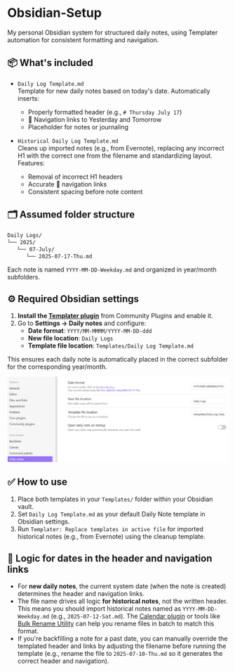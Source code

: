 # Obsidian-Setup
My personal Obsidian system for structured daily notes, using Templater automation for consistent formatting and navigation.


## 📦 What's included

- `Daily Log Template.md`  
  Template for new daily notes based on today's date. Automatically inserts:
  - Properly formatted header (e.g., `# Thursday July 17`)
  - 📅 Navigation links to Yesterday and Tomorrow
  - Placeholder for notes or journaling

- `Historical Daily Log Template.md`  
  Cleans up imported notes (e.g., from Evernote), replacing any incorrect H1 with the correct one from the filename and standardizing layout. Features:
  - Removal of incorrect H1 headers
  - Accurate 📅 navigation links
  - Consistent spacing before note content


## 🗂 Assumed folder structure

```
Daily Logs/
└── 2025/
   └── 07-July/
      └── 2025-07-17-Thu.md
```

Each note is named `YYYY-MM-DD-Weekday.md` and organized in year/month subfolders.

## ⚙️ Required Obsidian settings

1. **Install the [Templater plugin](https://github.com/SilentVoid13/Templater)** from Community Plugins and enable it.
2. Go to **Settings → Daily notes** and configure:
   - **Date format**: `YYYY/MM-MMMM/YYYY-MM-DD-ddd`
   - **New file location**: `Daily Logs`
   - **Template file location**: `Templates/Daily Log Template.md`

This ensures each daily note is automatically placed in the correct subfolder for the corresponding year/month.

![Daily Note Settings](daily-note-settings.png)


## ✅ How to use

1. Place both templates in your `Templates/` folder within your Obsidian vault.
2. Set `Daily Log Template.md` as your default Daily Note template in Obsidian settings.
3. Run `Templater: Replace templates in active file` for imported historical notes (e.g., from Evernote) using the cleanup template.


## 🚨 Logic for dates in the header and navigation links

- For **new daily notes**, the current system date (when the note is created) determines the header and navigation links.
- The file name drives all logic **for historical notes**, not the written header. This means you should import historical notes named as `YYYY-MM-DD-Weekday.md` (e.g., `2025-07-12-Sat.md`). The [Calendar plugin](https://github.com/liamcain/obsidian-calendar-plugin) or tools like [Bulk Rename Utility](https://www.bulkrenameutility.co.uk/) can help you rename files in batch to match this format.
- If you're backfilling a note for a past date, you can manually override the templated header and links by adjusting the filename before running the template (e.g., rename the file to `2025-07-10-Thu.md` so it generates the correct header and navigation).
